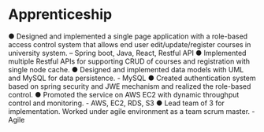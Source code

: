 # Apprenticeship
●	Designed and implemented a single page application with a role-based access control system that allows end user edit/update/register courses in university system. – Spring boot, Java, React, Restful API
●	Implemented multiple Restful APIs for supporting CRUD of courses and registration with single node cache.
●	Designed and implemented data models with UML and MySQL for data persistence. - MySQL
●	Created authentication system based on spring security and JWE mechanism and realized the role-based control.
●	Promoted the service on AWS EC2 with dynamic throughput control and monitoring. - AWS, EC2, RDS, S3
●	Lead team of 3 for implementation. Worked under agile environment as a team scrum master. - Agile
